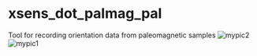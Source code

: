 # xsens_dot_palmag_pal
Tool for recording orientation data from paleomagnetic samples
![mypic2](https://github.com/Drago-n-95/xsens_dot_palmag_pal/assets/52564717/600d0ffd-8a26-436f-bdd4-bcc8651921dc)
![mypic1](https://github.com/Drago-n-95/xsens_dot_palmag_pal/assets/52564717/306a75ec-919d-47e2-ad35-0632a34f43e1)
